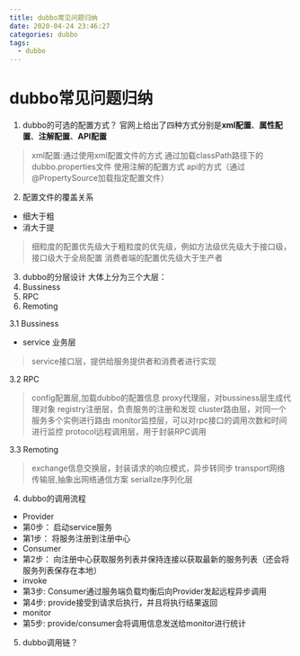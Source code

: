 ```yaml
---
title: dubbo常见问题归纳
date: 2020-04-24 23:46:27
categories: dubbo
tags:
  - dubbo
---
```


# dubbo常见问题归纳

1. dubbo的可选的配置方式？
官网上给出了四种方式分别是**xml配置**、**属性配置**、**注解配置**、**API配置**

> xml配置:通过使用xml配置文件的方式
> 通过加载classPath路径下的dubbo.properties文件
> 使用注解的配置方式
> api的方式（通过@PropertySource加载指定配置文件）

2. 配置文件的覆盖关系

- 细大于粗
- 消大于提

> 细粒度的配置优先级大于粗粒度的优先级，例如方法级优先级大于接口级，接口级大于全局配置
> 消费者端的配置优先级大于生产者

3. dubbo的分层设计
大体上分为三个大层：
1. Bussiness
2. RPC
3. Remoting

3.1 Bussiness

- service 业务层
> service接口层，提供给服务提供者和消费者进行实现

3.2 RPC
> config配置层,加载dubbo的配置信息
> proxy代理层，对bussiness层生成代理对象
> registry注册层，负责服务的注册和发现
> cluster路由层，对同一个服务多个实例进行路由
> monitor监控层，可以对rpc接口的调用次数和时间进行监控
> protocol远程调用层，用于封装RPC调用

3.3 Remoting
> exchange信息交换层，封装请求的响应模式，异步转同步
> transport网络传输层,抽象出网络通信方案
> seriallze序列化层


4. dubbo的调用流程
- Provider
 - 第0步： 启动service服务
 - 第1步： 将服务注册到注册中心
- Consumer
 - 第2步： 向注册中心获取服务列表并保持连接以获取最新的服务列表（还会将服务列表保存在本地）
- invoke
 - 第3步: Consumer通过服务端负载均衡后向Provider发起远程异步调用
 - 第4步: provide接受到请求后执行，并且将执行结果返回
- monitor
 - 第5步: provide/consumer会将调用信息发送给monitor进行统计


 5. dubbo调用链？


